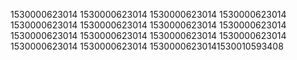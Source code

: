 1530000623014
1530000623014
1530000623014
1530000623014
1530000623014
1530000623014
1530000623014
1530000623014
1530000623014
1530000623014
1530000623014
1530000623014
1530000623014
1530000623014
15300006230141530010593408